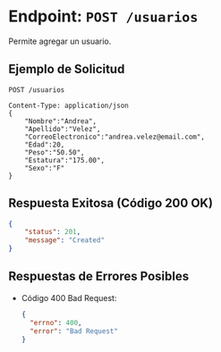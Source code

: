# Endpoint: `POST /usuarios`

Permite agregar un usuario.

## Ejemplo de Solicitud
```http
POST /usuarios

Content-Type: application/json
{
    "Nombre":"Andrea",
    "Apellido":"Velez",
    "CorreoElectronico":"andrea.velez@email.com",
    "Edad":20,
    "Peso":"50.50",
    "Estatura":"175.00",
    "Sexo":"F"
}
```

## Respuesta Exitosa (Código 200 OK)
```json
{
    "status": 201,
    "message": "Created"
}
```

## Respuestas de Errores Posibles
- Código 400 Bad Request:

  ```json
  {
    "errno": 400,
    "error": "Bad Request"
  }
  ```

